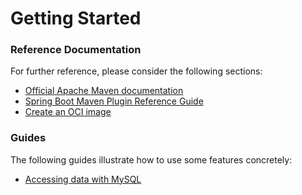 # Getting Started

### Reference Documentation
For further reference, please consider the following sections:

* [Official Apache Maven documentation](https://maven.apache.org/guides/index.html)
* [Spring Boot Maven Plugin Reference Guide](https://docs.spring.io/spring-boot/docs/3.1.10/maven-plugin/reference/html/)
* [Create an OCI image](https://docs.spring.io/spring-boot/docs/3.1.10/maven-plugin/reference/html/#build-image)

### Guides
The following guides illustrate how to use some features concretely:

* [Accessing data with MySQL](https://spring.io/guides/gs/accessing-data-mysql/)

